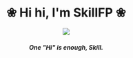 <h1 
align="center">❀ Hi hi, I'm SkillFP ❀
</h1>
<p align="center">
  <image src="https://c.tenor.com/WOvSeiH_qNoAAAAM/love-heart.gif">
</p>
<h5 align="center">
One "Hi" is enough, Skill.
</h5>